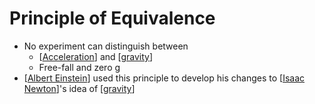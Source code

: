 # Principle of Equivalence

- No experiment can distinguish between
  - [[Acceleration]] and [[gravity]]
  - Free-fall and zero g
- [[Albert Einstein]] used this principle to develop his changes to [[Isaac Newton]]'s idea of [[gravity]]

[//begin]: # "Autogenerated link references for markdown compatibility"
[Acceleration]: acceleration "Acceleration"
[gravity]: gravity "Gravity"
[Albert Einstein]: albert-einstein "Albert Einstein"
[Isaac Newton]: isaac-newton "Isaac Newton"
[gravity]: gravity "Gravity"
[//end]: # "Autogenerated link references"